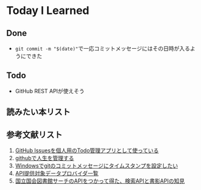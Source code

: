 # Today I Learned

## Done
- `git commit -m "$(date)"`で一応コミットメッセージにはその日時が入るようにできた

## Todo
- GitHub REST APIが使えそう

## 読みたい本リスト

## 参考文献リスト
1. [GitHub Issuesを個人用のTodo管理アプリとして使っている](https://efcl.info/2020/12/25/missue/)
2. [githubで人生を管理する](https://zenn.dev/hand_dot/articles/85c9640b7dcc66)
3. [Windowsでgitのコミットメッセージにタイムスタンプを設定したい](https://yoshinorin.net/articles/2019/10/18/git-commit-message-timestamp-on-windows/)
4. [API提供対象データプロバイダ一覧](https://ndlsearch.ndl.go.jp/help/api/provider#cite-5)
5. [国立国会図書館サーチのAPIをつかって得た、検索APIと書影APIの知見](https://zenn.dev/chot/articles/24ea6186c029b0)
